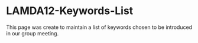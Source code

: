 # LAMDA12-Keywords-List
This page was create to maintain a list of keywords chosen to be introduced in our group meeting.
